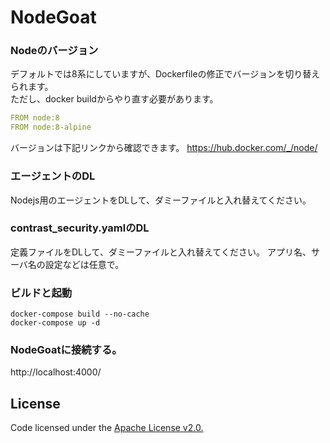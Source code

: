 # NodeGoat

### Nodeのバージョン
デフォルトでは8系にしていますが、Dockerfileの修正でバージョンを切り替えられます。  
ただし、docker buildからやり直す必要があります。  
```yaml
FROM node:8
FROM node:8-alpine
```
バージョンは下記リンクから確認できます。
https://hub.docker.com/_/node/

### エージェントのDL
Nodejs用のエージェントをDLして、ダミーファイルと入れ替えてください。

### contrast_security.yamlのDL
定義ファイルをDLして、ダミーファイルと入れ替えてください。
アプリ名、サーバ名の設定などは任意で。

### ビルドと起動
```
docker-compose build --no-cache
docker-compose up -d
```

### NodeGoatに接続する。
http://localhost:4000/

## License
Code licensed under the [Apache License v2.0.](http://www.apache.org/licenses/LICENSE-2.0)
